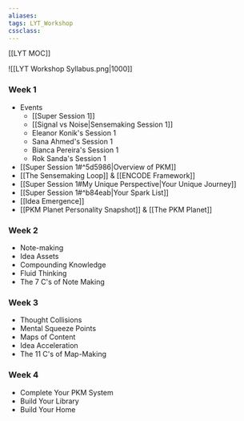 ```yaml
---
aliases:
tags: LYT_Workshop 
cssclass: 
---
```


[[LYT MOC]]

![[LYT Workshop Syllabus.png|1000]]

### Week 1
- Events
	- [[Super Session 1]]
	- [[Signal vs Noise|Sensemaking Session 1]]
	- Eleanor Konik's Session 1
	- Sana Ahmed's Session 1
	- Bianca Pereira's Session 1
	- Rok Sanda's Session 1
- [[Super Session 1#^5d5986|Overview of PKM]]
- [[The Sensemaking Loop]] & [[ENCODE Framework]]
- [[Super Session 1#My Unique Perspective|Your Unique Journey]]
- [[Super Session 1#^b84eab|Your Spark List]]
- [[Idea Emergence]]
- [[PKM Planet Personality Snapshot]] & [[The PKM Planet]]

### Week 2
- Note-making
- Idea Assets
- Compounding Knowledge
- Fluid Thinking
- The 7 C's of Note Making

### Week 3
- Thought Collisions
- Mental Squeeze Points
- Maps of Content
- Idea Acceleration
- The 11 C's of Map-Making

### Week 4
- Complete Your PKM System
- Build Your Library
- Build Your Home